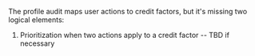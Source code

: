 The profile audit maps user actions to credit factors, but it's missing two logical elements:
1. Prioritization when two actions apply to a credit factor -- TBD if necessary
